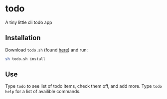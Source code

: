 # todo

A tiny little cli todo app

## Installation

Download `todo.sh` (found [here](https://github.com/qjack001/todo/blob/main/todo.sh)) and run:

```bash
sh todo.sh install
```

## Use

Type `todo` to see list of todo items, check them off, and add more. Type `todo help` for a list of availible commands.
